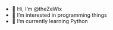 - 👋 Hi, I’m @theZeWix
- 👀 I’m interested in programming things
- 🌱 I’m currently learning Python

<!---
theZeWix/theZeWix is a ✨ special ✨ repository because its `README.md` (this file) appears on your GitHub profile.
You can click the Preview link to take a look at your changes.
--->
